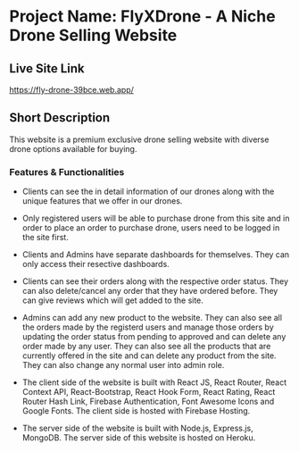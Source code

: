 # Project Name: FlyXDrone - A Niche Drone Selling Website


## Live Site Link

<https://fly-drone-39bce.web.app/>


## Short Description

This website is a premium exclusive drone selling website with diverse drone options available for buying.


### Features & Functionalities

* Clients can see the in detail information of our  drones along with the unique features that we offer in our drones. 

* Only registered users will be able to purchase drone from this site and in order to place an order to purchase drone, users need to be logged in the site first. 

* Clients and Admins have separate dashboards for themselves. They can only access their resective dashboards.

* Clients can see their orders along with the respective order status. They can also delete/cancel any order that they have ordered before. They can give reviews which will get added to the site.

* Admins can add any new product to the website. They can also see all the orders made by the registerd users and manage those orders by updating the order status from pending to approved and can delete any order made by any user. They can also see all the products that are currently offered in the site and can delete any product from the site. They can also change any normal user into admin role.

* The client side of the website is built with React JS, React Router, React Context API, React-Bootstrap, React Hook Form, React Rating, React Router Hash Link, Firebase Authentication, Font Awesome Icons and Google Fonts. The client side is hosted with Firebase Hosting. 

* The server side of the website is built with Node.js, Express.js, MongoDB. The server side of this website is hosted on Heroku.